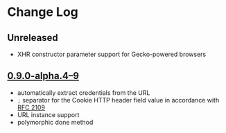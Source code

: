 # Change Log

## Unreleased
* XHR constructor parameter support for Gecko-powered browsers

## [0.9.0-alpha.4–9](https://github.com/Mouvedia/cb-fetch/compare/b15a26f...d5c09ea)
* automatically extract credentials from the URL
* `;` separator for the Cookie HTTP header field value in accordance with [RFC 2109](https://www.ietf.org/rfc/rfc2109.txt)
* URL instance support
* polymorphic done method